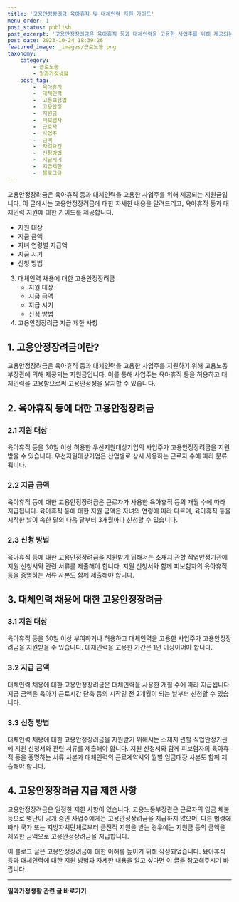 ```yaml
---
title: '고용안정장려금 육아휴직 및 대체인력 지원 가이드'
menu_order: 1
post_status: publish
post_excerpt: '고용안정장려금은 육아휴직 등과 대체인력을 고용한 사업주를 위해 제공되는 지원금입니다. 이 글에서는 고용안정장려금에 대한 자세한 내용을 알려드리고, 육아휴직 등과 대체인력 지원에 대한 가이드를 제공합니다.'
post_date: 2023-10-24 18:39:26
featured_image: _images/근로노동.png
taxonomy:
    category:
        - 근로노동
        - 일과가정생활
    post_tag:
        -  육아휴직
        -  대체인력
        -  고용보험법
        -  고용안정
        -  지원금
        -  피보험자
        -  근로자
        -  사업주
        -  금액
        -  자격요건
        -  신청방법
        -  지급시기
        -  지급제한
        -  블로그글
---
```




고용안정장려금은 육아휴직 등과 대체인력을 고용한 사업주를 위해 제공되는 지원금입니다. 이 글에서는 고용안정장려금에 대한 자세한 내용을 알려드리고, 육아휴직 등과 대체인력 지원에 대한 가이드를 제공합니다.

   - 지원 대상
   - 지급 금액
   - 자녀 연령별 지급액
   - 지급 시기
   - 신청 방법
3. 대체인력 채용에 대한 고용안정장려금
   - 지원 대상
   - 지급 금액
   - 지급 시기
   - 신청 방법
4. 고용안정장려금 지급 제한 사항

## 1. 고용안정장려금이란?

고용안정장려금은 육아휴직 등과 대체인력을 고용한 사업주를 지원하기 위해 고용노동부장관에 의해 제공되는 지원금입니다. 이를 통해 사업주는 육아휴직 등을 허용하고 대체인력을 고용함으로써 고용안정성을 유지할 수 있습니다.

## 2. 육아휴직 등에 대한 고용안정장려금

### 2.1 지원 대상

육아휴직 등을 30일 이상 허용한 우선지원대상기업의 사업주가 고용안정장려금을 지원받을 수 있습니다. 우선지원대상기업은 산업별로 상시 사용하는 근로자 수에 따라 분류됩니다.

### 2.2 지급 금액

육아휴직 등에 대한 고용안정장려금은 근로자가 사용한 육아휴직 등의 개월 수에 따라 지급됩니다. 육아휴직 등에 대한 지원 금액은 자녀의 연령에 따라 다르며, 육아휴직 등을 시작한 날이 속한 달의 다음 달부터 3개월마다 신청할 수 있습니다.

### 2.3 신청 방법

육아휴직 등에 대한 고용안정장려금을 지원받기 위해서는 소재지 관할 직업안정기관에 지원 신청서와 관련 서류를 제출해야 합니다. 지원 신청서와 함께 피보험자의 육아휴직 등을 증명하는 서류 사본도 함께 제출해야 합니다.

## 3. 대체인력 채용에 대한 고용안정장려금

### 3.1 지원 대상

육아휴직 등을 30일 이상 부여하거나 허용하고 대체인력을 고용한 사업주가 고용안정장려금을 지원받을 수 있습니다. 대체인력을 고용한 기간은 1년 이상이어야 합니다.

### 3.2 지급 금액

대체인력 채용에 대한 고용안정장려금은 대체인력을 사용한 개월 수에 따라 지급됩니다. 지급 금액은 육아기 근로시간 단축 등의 시작일 전 2개월이 되는 날부터 신청할 수 있습니다.

### 3.3 신청 방법

대체인력 채용에 대한 고용안정장려금을 지원받기 위해서는 소재지 관할 직업안정기관에 지원 신청서와 관련 서류를 제출해야 합니다. 지원 신청서와 함께 피보험자의 육아휴직 등을 증명하는 서류 사본과 대체인력의 근로계약서와 월별 임금대장 사본도 함께 제출해야 합니다.

## 4. 고용안정장려금 지급 제한 사항

고용안정장려금은 일정한 제한 사항이 있습니다. 고용노동부장관은 근로자의 임금 체불 등으로 명단이 공개 중인 사업주에게는 고용안정장려금을 지급하지 않으며, 다른 법령에 따라 국가 또는 지방자치단체로부터 금전적 지원을 받는 경우에는 지원금 등의 금액을 제외한 금액으로 고용안정장려금을 지급합니다.

이 블로그 글은 고용안정장려금에 대한 이해를 높이기 위해 작성되었습니다. 육아휴직 등과 대체인력에 대한 지원 방법과 자세한 내용을 알고 싶다면 이 글을 참고해주시기 바랍니다.
<!-- wp:separator -->
<hr class="wp-block-separator has-alpha-channel-opacity"/>
<!-- /wp:separator -->

<!-- wp:group {"backgroundColor":"base","layout":{"type":"constrained"}} -->
<div class="wp-block-group has-base-background-color has-background"><!-- wp:paragraph {"align":"center","fontSize":"medium"} -->
<p class="has-text-align-center has-large-font-size"><strong>일과가정생활 관련 글 바로가기</strong></p>
<!-- /wp:paragraph -->


<!-- wp:latest-posts
{"categories":[{"id":10918,"count":19,"description":"","link":"https://uknowlaw.com/category/%ec%9d%bc%ea%b3%bc%ea%b0%80%ec%a0%95%ec%83%9d%ed%99%9c/","name":"일과가정생활","slug":"일과가정생활","taxonomy":"category","parent":0,"meta":[],"_links":{"self":[{"href":"https://uknowlaw.com/wp-json/wp/v2/categories/10918"}],"collection":[{"href":"https://uknowlaw.com/wp-json/wp/v2/categories"}],"about":[{"href":"https://uknowlaw.com/wp-json/wp/v2/taxonomies/category"}],"wp:post_type":[{"href":"https://uknowlaw.com/wp-json/wp/v2/posts?categories=10918"}],"curies":[{"name":"wp","href":"https://api.w.org/{rel}","templated":true}]}}],"postsToShow":100,"excerptLength":28,"postLayout":"grid","columns":2,"featuredImageAlign":"left","featuredImageSizeSlug":"large","fontSize":"small"} /--></div>
<!-- /wp:group -->